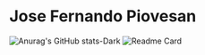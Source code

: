 # Jose Fernando Piovesan 

![Anurag's GitHub stats-Dark](https://github-readme-stats.vercel.app/api?username=jfpiovesa&show=reviews&show_icons=true&theme=radical)
![Readme Card](https://github-readme-stats.vercel.app/api/pin/?username=jfpiovesa&repo=test_tell.me&theme=radical)

